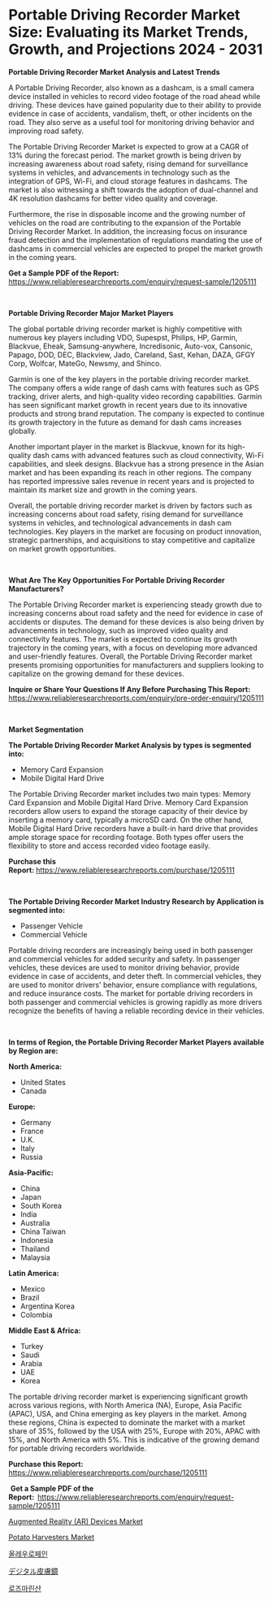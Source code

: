 <p><h1>Portable Driving Recorder Market Size: Evaluating its Market Trends, Growth, and Projections 2024 - 2031</h1></p><p><strong>Portable Driving Recorder Market Analysis and Latest Trends</strong></p>
<p><p>A Portable Driving Recorder, also known as a dashcam, is a small camera device installed in vehicles to record video footage of the road ahead while driving. These devices have gained popularity due to their ability to provide evidence in case of accidents, vandalism, theft, or other incidents on the road. They also serve as a useful tool for monitoring driving behavior and improving road safety.</p><p>The Portable Driving Recorder Market is expected to grow at a CAGR of 13% during the forecast period. The market growth is being driven by increasing awareness about road safety, rising demand for surveillance systems in vehicles, and advancements in technology such as the integration of GPS, Wi-Fi, and cloud storage features in dashcams. The market is also witnessing a shift towards the adoption of dual-channel and 4K resolution dashcams for better video quality and coverage.</p><p>Furthermore, the rise in disposable income and the growing number of vehicles on the road are contributing to the expansion of the Portable Driving Recorder Market. In addition, the increasing focus on insurance fraud detection and the implementation of regulations mandating the use of dashcams in commercial vehicles are expected to propel the market growth in the coming years.</p></p>
<p><strong>Get a Sample PDF of the Report:&nbsp;</strong> <a href="https://www.reliableresearchreports.com/enquiry/request-sample/1205111">https://www.reliableresearchreports.com/enquiry/request-sample/1205111</a></p>
<p>&nbsp;</p>
<p><strong>Portable Driving Recorder Major Market Players</strong></p>
<p><p>The global portable driving recorder market is highly competitive with numerous key players including VDO, Supespst, Philips, HP, Garmin, Blackvue, Eheak, Samsung-anywhere, Incredisonic, Auto-vox, Cansonic, Papago, DOD, DEC, Blackview, Jado, Careland, Sast, Kehan, DAZA, GFGY Corp, Wolfcar, MateGo, Newsmy, and Shinco.</p><p>Garmin is one of the key players in the portable driving recorder market. The company offers a wide range of dash cams with features such as GPS tracking, driver alerts, and high-quality video recording capabilities. Garmin has seen significant market growth in recent years due to its innovative products and strong brand reputation. The company is expected to continue its growth trajectory in the future as demand for dash cams increases globally.</p><p>Another important player in the market is Blackvue, known for its high-quality dash cams with advanced features such as cloud connectivity, Wi-Fi capabilities, and sleek designs. Blackvue has a strong presence in the Asian market and has been expanding its reach in other regions. The company has reported impressive sales revenue in recent years and is projected to maintain its market size and growth in the coming years.</p><p>Overall, the portable driving recorder market is driven by factors such as increasing concerns about road safety, rising demand for surveillance systems in vehicles, and technological advancements in dash cam technologies. Key players in the market are focusing on product innovation, strategic partnerships, and acquisitions to stay competitive and capitalize on market growth opportunities.</p></p>
<p>&nbsp;</p>
<p><strong>What Are The Key Opportunities For Portable Driving Recorder Manufacturers?</strong></p>
<p><p>The Portable Driving Recorder market is experiencing steady growth due to increasing concerns about road safety and the need for evidence in case of accidents or disputes. The demand for these devices is also being driven by advancements in technology, such as improved video quality and connectivity features. The market is expected to continue its growth trajectory in the coming years, with a focus on developing more advanced and user-friendly features. Overall, the Portable Driving Recorder market presents promising opportunities for manufacturers and suppliers looking to capitalize on the growing demand for these devices.</p></p>
<p><strong>Inquire or Share Your Questions If Any Before Purchasing This Report:</strong> <a href="https://www.reliableresearchreports.com/enquiry/pre-order-enquiry/1205111">https://www.reliableresearchreports.com/enquiry/pre-order-enquiry/1205111</a></p>
<p>&nbsp;</p>
<p><strong>Market Segmentation</strong></p>
<p><strong>The Portable Driving Recorder Market Analysis by types is segmented into:</strong></p>
<p><ul><li>Memory Card Expansion</li><li>Mobile Digital Hard Drive</li></ul></p>
<p><p>The Portable Driving Recorder market includes two main types: Memory Card Expansion and Mobile Digital Hard Drive. Memory Card Expansion recorders allow users to expand the storage capacity of their device by inserting a memory card, typically a microSD card. On the other hand, Mobile Digital Hard Drive recorders have a built-in hard drive that provides ample storage space for recording footage. Both types offer users the flexibility to store and access recorded video footage easily.</p></p>
<p><strong>Purchase this Report:&nbsp;</strong><a href="https://www.reliableresearchreports.com/purchase/1205111">https://www.reliableresearchreports.com/purchase/1205111</a></p>
<p>&nbsp;</p>
<p><strong>The Portable Driving Recorder Market Industry Research by Application is segmented into:</strong></p>
<p><ul><li>Passenger Vehicle</li><li>Commercial Vehicle</li></ul></p>
<p><p>Portable driving recorders are increasingly being used in both passenger and commercial vehicles for added security and safety. In passenger vehicles, these devices are used to monitor driving behavior, provide evidence in case of accidents, and deter theft. In commercial vehicles, they are used to monitor drivers' behavior, ensure compliance with regulations, and reduce insurance costs. The market for portable driving recorders in both passenger and commercial vehicles is growing rapidly as more drivers recognize the benefits of having a reliable recording device in their vehicles.</p></p>
<p>&nbsp;</p>
<p><strong>In terms of Region, the Portable Driving Recorder Market Players available by Region are:</strong></p>
<p>
    <p> <strong> North America: </strong>
        <ul>
            <li>United States</li>
            <li>Canada</li>
        </ul>
        </p> 
    <p> <strong> Europe: </strong>
        <ul>
            <li>Germany</li>
            <li>France</li>
            <li>U.K.</li>
            <li>Italy</li>
            <li>Russia</li>
        </ul>
        </p> 
    <p> <strong> Asia-Pacific: </strong>
        <ul>
            <li>China</li>
            <li>Japan</li>
            <li>South Korea</li>
            <li>India</li>
            <li>Australia</li>
            <li>China Taiwan</li>
            <li>Indonesia</li>
            <li>Thailand</li>
            <li>Malaysia</li>
        </ul>
        </p> 
    <p> <strong> Latin America: </strong>
        <ul>
            <li>Mexico</li>
            <li>Brazil</li>
            <li>Argentina Korea</li>
            <li>Colombia</li>
        </ul>
        </p> 
    <p> <strong> Middle East & Africa: </strong>
        <ul>
            <li>Turkey</li>
            <li>Saudi</li>
            <li>Arabia</li>
            <li>UAE</li>
            <li>Korea</li>
        </ul>
    </p>
    </p>
<p><p>The portable driving recorder market is experiencing significant growth across various regions, with North America (NA), Europe, Asia Pacific (APAC), USA, and China emerging as key players in the market. Among these regions, China is expected to dominate the market with a market share of 35%, followed by the USA with 25%, Europe with 20%, APAC with 15%, and North America with 5%. This is indicative of the growing demand for portable driving recorders worldwide.</p></p>
<p><strong>Purchase this Report: </strong><a href="https://www.reliableresearchreports.com/purchase/1205111">https://www.reliableresearchreports.com/purchase/1205111</a></p>
<p>&nbsp;<strong>Get a Sample PDF of the Report:&nbsp;&nbsp;</strong><a href="https://www.reliableresearchreports.com/enquiry/request-sample/1205111">https://www.reliableresearchreports.com/enquiry/request-sample/1205111</a></p>
<p><strong></strong></p>
<p><p><a href="https://github.com/Glendatilghmankmgz0rbhwpy/Market-Research-Report-List-1/blob/main/augmented-reality-ar-devices-market.md">Augmented Reality (AR) Devices Market</a></p><p><a href="https://issuu.com/reportprime-2/docs/potato-harvesters-market-size-2030.pptx">Potato Harvesters Market</a></p><p><a href="https://github.com/vsn7qpua81q/Market-Research-Report-List-1/blob/main/43942096800.md">올레우로페인</a></p><p><a href="https://medium.com/@barbarakss89/%E3%83%87%E3%82%B8%E3%82%BF%E3%83%AB%E7%9A%AE%E8%86%9A%E9%A1%95%E5%BE%AE%E9%8F%A1%E5%B8%82%E5%A0%B4-%E7%AB%B6%E4%BA%89%E5%88%86%E6%9E%90-%E5%B8%82%E5%A0%B4%E5%8B%95%E5%90%91-%E3%81%8A%E3%82%88%E3%81%B32031%E5%B9%B4%E3%81%BE%E3%81%A7%E3%81%AE%E4%BA%88%E6%B8%AC-4eed940d49f3">デジタル皮膚鏡</a></p><p><a href="https://github.com/Elenrrera7685/Market-Research-Report-List-1/blob/main/63552426801.md">로즈마린산</a></p></p>